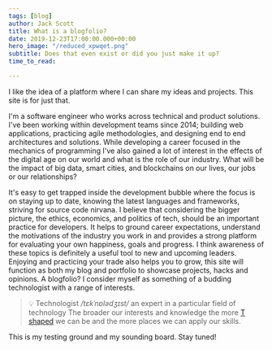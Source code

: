 ```yaml
---
tags: [blog]
author: Jack Scott
title: What is a blogfolio?
date: 2019-12-23T17:00:00.000+00:00
hero_image: "/reduced_xpwqet.png"
subtitle: Does that even exist or did you just make it up?
time_to_read:

---
```

I like the idea of a platform where I can share my ideas and projects. This site is for just that.

I'm a software engineer who works across technical and product solutions. I've been working within development teams since 2014; building web applications, practicing agile methodologies, and designing end to end architectures and solutions. While developing a career focused in the mechanics of programming I've also gained a lot of interest in the effects of the digital age on our world and what is the role of our industry. What will be the impact of big data, smart cities, and blockchains on our lives, our jobs or our relationships?

It's easy to get trapped inside the development bubble where the focus is on staying up to date, knowing the latest languages and frameworks, striving for source code nirvana. I believe that considering the bigger picture, the ethics, economics, and politics of tech, should be an important practice for developers. It helps to ground career expectations, understand the motivations of the industry you work in and provides a strong platform for evaluating your own happiness, goals and progress. I think awareness of these topics is definitely a useful tool to new and upcoming leaders.
Enjoying and practicing your trade also helps you to grow, this site will function as both my blog and portfolio to showcase projects, hacks and opinions. A blogfolio?
I consider myself as something of a budding technologist with a range of interests.
> 💡 Technologist _/tɛkˈnɒlədʒɪst/_ an expert in a particular field of technology
The broader our interests and knowledge the more [T shaped](https://medium.com/@jchyip/why-t-shaped-people-e8706198e437) we can be and the more places we can apply our skills.

This is my testing ground and my sounding board. Stay tuned!